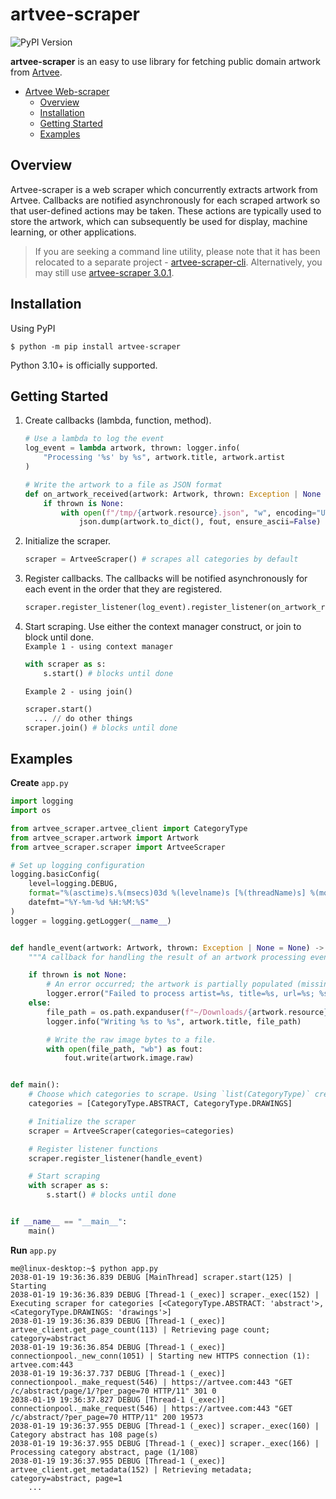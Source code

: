 # artvee-scraper
![PyPI Version](https://img.shields.io/pypi/v/artvee-scraper.svg)

**artvee-scraper** is an easy to use library for fetching public domain artwork from [Artvee](https://www.artvee.com).

- [Artvee Web-scraper](#artvee-scraper)
  - [Overview](#overview)
  - [Installation](#installation)
  - [Getting Started](#getting-started)
  - [Examples](#examples)

## Overview
Artvee-scraper is a web scraper which concurrently extracts artwork from Artvee. Callbacks are notified asynchronously for each scraped
artwork so that user-defined actions may be taken. These actions are typically used to store the artwork, which can subsequently be used
for display, machine learning, or other applications.

> If you are seeking a command line utility, please note that it has been relocated to a separate project - [artvee-scraper-cli](https://github.com/zduclos/artvee-scraper-cli). Alternatively, you may still use [artvee-scraper 3.0.1](https://pypi.org/project/artvee-scraper/3.0.1/).

## Installation

Using PyPI
```console
$ python -m pip install artvee-scraper
```
Python 3.10+ is officially supported.

## Getting Started
1. Create callbacks (lambda, function, method).
    ```python
    # Use a lambda to log the event
    log_event = lambda artwork, thrown: logger.info(
        "Processing '%s' by %s", artwork.title, artwork.artist
    )
    
    # Write the artwork to a file as JSON format
    def on_artwork_received(artwork: Artwork, thrown: Exception | None = None) -> None:
        if thrown is None:
            with open(f"/tmp/{artwork.resource}.json", "w", encoding="UTF-8") as fout:
                json.dump(artwork.to_dict(), fout, ensure_ascii=False)
    ```
2. Initialize the scraper.
    ```python
    scraper = ArtveeScraper() # scrapes all categories by default
    ```
3. Register callbacks. The callbacks will be notified asynchronously for each event in the order that they are registered.
    ```python
    scraper.register_listener(log_event).register_listener(on_artwork_received)
    ```
4. Start scraping. Use either the context manager construct, or join to block until done.<br>
    `Example 1 - using context manager`
    ```python
    with scraper as s:
        s.start() # blocks until done
    ```
    `Example 2 - using join()`
    ```python
    scraper.start()
      ... // do other things
    scraper.join() # blocks until done
    ```

## Examples
**Create** `app.py`
```python
import logging
import os

from artvee_scraper.artvee_client import CategoryType
from artvee_scraper.artwork import Artwork
from artvee_scraper.scraper import ArtveeScraper

# Set up logging configuration
logging.basicConfig(
    level=logging.DEBUG,
    format="%(asctime)s.%(msecs)03d %(levelname)s [%(threadName)s] %(module)s.%(funcName)s(%(lineno)d) | %(message)s",
    datefmt="%Y-%m-%d %H:%M:%S"
)
logger = logging.getLogger(__name__)


def handle_event(artwork: Artwork, thrown: Exception | None = None) -> None:
    """A callback for handling the result of an artwork processing event."""

    if thrown is not None:
        # An error occurred; the artwork is partially populated (missing artwork.image.raw)
        logger.error("Failed to process artist=%s, title=%s, url=%s; %s", artwork.artist, artwork.title, artwork.url, thrown)
    else:
        file_path = os.path.expanduser(f"~/Downloads/{artwork.resource}.jpg") # create a unique filename
        logger.info("Writing %s to %s", artwork.title, file_path)

        # Write the raw image bytes to a file. 
        with open(file_path, "wb") as fout:
            fout.write(artwork.image.raw)


def main():
    # Choose which categories to scrape. Using `list(CategoryType)` creates a list of all categories.
    categories = [CategoryType.ABSTRACT, CategoryType.DRAWINGS]

    # Initialize the scraper
    scraper = ArtveeScraper(categories=categories)

    # Register listener functions
    scraper.register_listener(handle_event)

    # Start scraping
    with scraper as s:
        s.start() # blocks until done


if __name__ == "__main__":
    main()
```

**Run** `app.py`
```shell
me@linux-desktop:~$ python app.py
2038-01-19 19:36:36.839 DEBUG [MainThread] scraper.start(125) | Starting
2038-01-19 19:36:36.839 DEBUG [Thread-1 (_exec)] scraper._exec(152) | Executing scraper for categories [<CategoryType.ABSTRACT: 'abstract'>, <CategoryType.DRAWINGS: 'drawings'>]
2038-01-19 19:36:36.839 DEBUG [Thread-1 (_exec)] artvee_client.get_page_count(113) | Retrieving page count; category=abstract
2038-01-19 19:36:36.854 DEBUG [Thread-1 (_exec)] connectionpool._new_conn(1051) | Starting new HTTPS connection (1): artvee.com:443
2038-01-19 19:36:37.737 DEBUG [Thread-1 (_exec)] connectionpool._make_request(546) | https://artvee.com:443 "GET /c/abstract/page/1/?per_page=70 HTTP/11" 301 0
2038-01-19 19:36:37.827 DEBUG [Thread-1 (_exec)] connectionpool._make_request(546) | https://artvee.com:443 "GET /c/abstract/?per_page=70 HTTP/11" 200 19573
2038-01-19 19:36:37.955 DEBUG [Thread-1 (_exec)] scraper._exec(160) | Category abstract has 108 page(s)
2038-01-19 19:36:37.955 DEBUG [Thread-1 (_exec)] scraper._exec(166) | Processing category abstract, page (1/108)
2038-01-19 19:36:37.955 DEBUG [Thread-1 (_exec)] artvee_client.get_metadata(152) | Retrieving metadata; category=abstract, page=1
    ...
```
